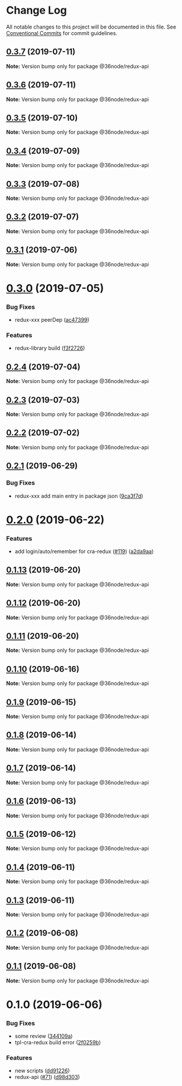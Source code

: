 # Change Log

All notable changes to this project will be documented in this file.
See [Conventional Commits](https://conventionalcommits.org) for commit guidelines.

## [0.3.7](https://github.com/36node/sketch/compare/@36node/redux-api@0.3.6...@36node/redux-api@0.3.7) (2019-07-11)

**Note:** Version bump only for package @36node/redux-api





## [0.3.6](https://github.com/36node/sketch/compare/@36node/redux-api@0.3.5...@36node/redux-api@0.3.6) (2019-07-11)

**Note:** Version bump only for package @36node/redux-api





## [0.3.5](https://github.com/36node/sketch/compare/@36node/redux-api@0.3.4...@36node/redux-api@0.3.5) (2019-07-10)

**Note:** Version bump only for package @36node/redux-api





## [0.3.4](https://github.com/36node/sketch/compare/@36node/redux-api@0.3.3...@36node/redux-api@0.3.4) (2019-07-09)

**Note:** Version bump only for package @36node/redux-api





## [0.3.3](https://github.com/36node/sketch/compare/@36node/redux-api@0.3.2...@36node/redux-api@0.3.3) (2019-07-08)

**Note:** Version bump only for package @36node/redux-api





## [0.3.2](https://github.com/36node/sketch/compare/@36node/redux-api@0.3.1...@36node/redux-api@0.3.2) (2019-07-07)

**Note:** Version bump only for package @36node/redux-api





## [0.3.1](https://github.com/36node/sketch/compare/@36node/redux-api@0.3.0...@36node/redux-api@0.3.1) (2019-07-06)

**Note:** Version bump only for package @36node/redux-api





# [0.3.0](https://github.com/36node/sketch/compare/@36node/redux-api@0.2.4...@36node/redux-api@0.3.0) (2019-07-05)


### Bug Fixes

* redux-xxx peerDep ([ac47399](https://github.com/36node/sketch/commit/ac47399))


### Features

* redux-library build ([f3f2726](https://github.com/36node/sketch/commit/f3f2726))





## [0.2.4](https://github.com/36node/sketch/compare/@36node/redux-api@0.2.3...@36node/redux-api@0.2.4) (2019-07-04)

**Note:** Version bump only for package @36node/redux-api





## [0.2.3](https://github.com/36node/sketch/compare/@36node/redux-api@0.2.2...@36node/redux-api@0.2.3) (2019-07-03)

**Note:** Version bump only for package @36node/redux-api





## [0.2.2](https://github.com/36node/sketch/compare/@36node/redux-api@0.2.1...@36node/redux-api@0.2.2) (2019-07-02)

**Note:** Version bump only for package @36node/redux-api





## [0.2.1](https://github.com/36node/sketch/compare/@36node/redux-api@0.2.0...@36node/redux-api@0.2.1) (2019-06-29)


### Bug Fixes

* redux-xxx add main entry in package json ([9ca3f7d](https://github.com/36node/sketch/commit/9ca3f7d))





# [0.2.0](https://github.com/36node/sketch/compare/@36node/redux-api@0.1.13...@36node/redux-api@0.2.0) (2019-06-22)


### Features

* add login/auto/remember for cra-redux ([#119](https://github.com/36node/sketch/issues/119)) ([a2da9aa](https://github.com/36node/sketch/commit/a2da9aa))





## [0.1.13](https://github.com/36node/sketch/compare/@36node/redux-api@0.1.12...@36node/redux-api@0.1.13) (2019-06-20)

**Note:** Version bump only for package @36node/redux-api





## [0.1.12](https://github.com/36node/redux-api/compare/@36node/redux-api@0.1.10...@36node/redux-api@0.1.12) (2019-06-20)

**Note:** Version bump only for package @36node/redux-api





## [0.1.11](https://github.com/36node/redux-api/compare/@36node/redux-api@0.1.10...@36node/redux-api@0.1.11) (2019-06-20)

**Note:** Version bump only for package @36node/redux-api





## [0.1.10](https://github.com/36node/redux-api/compare/@36node/redux-api@0.1.9...@36node/redux-api@0.1.10) (2019-06-16)

**Note:** Version bump only for package @36node/redux-api





## [0.1.9](https://github.com/36node/redux-api/compare/@36node/redux-api@0.1.8...@36node/redux-api@0.1.9) (2019-06-15)

**Note:** Version bump only for package @36node/redux-api





## [0.1.8](https://github.com/36node/redux-api/compare/@36node/redux-api@0.1.7...@36node/redux-api@0.1.8) (2019-06-14)

**Note:** Version bump only for package @36node/redux-api





## [0.1.7](https://github.com/36node/redux-api/compare/@36node/redux-api@0.1.6...@36node/redux-api@0.1.7) (2019-06-14)

**Note:** Version bump only for package @36node/redux-api





## [0.1.6](https://github.com/36node/redux-api/compare/@36node/redux-api@0.1.5...@36node/redux-api@0.1.6) (2019-06-13)

**Note:** Version bump only for package @36node/redux-api





## [0.1.5](https://github.com/36node/redux-api/compare/@36node/redux-api@0.1.4...@36node/redux-api@0.1.5) (2019-06-12)

**Note:** Version bump only for package @36node/redux-api





## [0.1.4](https://github.com/36node/redux-api/compare/@36node/redux-api@0.1.3...@36node/redux-api@0.1.4) (2019-06-11)

**Note:** Version bump only for package @36node/redux-api





## [0.1.3](https://github.com/36node/redux-api/compare/@36node/redux-api@0.1.2...@36node/redux-api@0.1.3) (2019-06-11)

**Note:** Version bump only for package @36node/redux-api





## [0.1.2](https://github.com/36node/redux-api/compare/@36node/redux-api@0.1.1...@36node/redux-api@0.1.2) (2019-06-08)

**Note:** Version bump only for package @36node/redux-api





## [0.1.1](https://github.com/36node/redux-api/compare/@36node/redux-api@0.1.0...@36node/redux-api@0.1.1) (2019-06-08)

**Note:** Version bump only for package @36node/redux-api





# 0.1.0 (2019-06-06)


### Bug Fixes

* some review ([344109a](https://github.com/36node/redux-api/commit/344109a))
* tpl-cra-redux build error ([2f0259b](https://github.com/36node/redux-api/commit/2f0259b))


### Features

* new scripts ([dd91226](https://github.com/36node/redux-api/commit/dd91226))
* redux-api ([#71](https://github.com/36node/redux-api/issues/71)) ([d98d303](https://github.com/36node/redux-api/commit/d98d303))
